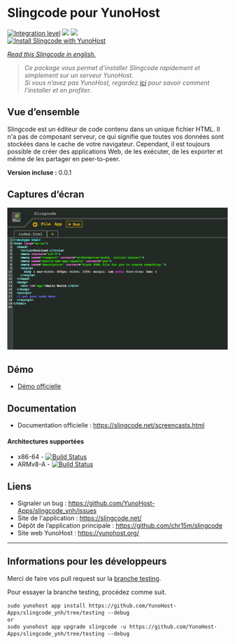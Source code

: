 # Slingcode pour YunoHost

[![Integration level](https://dash.yunohost.org/integration/slingcode.svg)](https://dash.yunohost.org/appci/app/slingcode) ![](https://ci-apps.yunohost.org/ci/badges/slingcode.status.svg) ![](https://ci-apps.yunohost.org/ci/badges/slingcode.maintain.svg)  
[![Install Slingcode with YunoHost](https://install-app.yunohost.org/install-with-yunohost.png)](https://install-app.yunohost.org/?app=slingcode)

*[Read this Slingcode in english.](./README.md)* 

> *Ce package vous permet d’installer Slingcode rapidement et simplement sur un serveur YunoHost.  
Si vous n’avez pas YunoHost, regardez [ici](https://yunohost.org/#/install) pour savoir comment l’installer et en profiter.*

## Vue d’ensemble

Slingcode est un éditeur de code contenu dans un unique fichier HTML. Il n'a pas de composant serveur, ce qui signifie que toutes vos données sont stockées dans le cache de votre navigateur. Cependant, il est toujours possible de créer des applications Web, de les exécuter, de les exporter et même de les partager en peer-to-peer.

**Version incluse :** 0.0.1

## Captures d’écran

![](sources/Screenshot.png)

## Démo

* [Démo officielle](https://slingcode.net/slingcode.html)

## Documentation

 * Documentation officielle : https://slingcode.net/screencasts.html

#### Architectures supportées

* x86-64 - [![Build Status](https://ci-apps.yunohost.org/ci/logs/slingcode%20%28Apps%29.svg)](https://ci-apps.yunohost.org/ci/apps/slingcode/)
* ARMv8-A - [![Build Status](https://ci-apps-arm.yunohost.org/ci/logs/slingcode%20%28Apps%29.svg)](https://ci-apps-arm.yunohost.org/ci/apps/slingcode/)

## Liens

 * Signaler un bug : https://github.com/YunoHost-Apps/slingcode_ynh/issues
 * Site de l'application : https://slingcode.net/
 * Dépôt de l’application principale : https://github.com/chr15m/slingcode
 * Site web YunoHost : https://yunohost.org/

---

## Informations pour les développeurs

Merci de faire vos pull request sur la [branche testing](https://github.com/YunoHost-Apps/slingcode_ynh/tree/testing).

Pour essayer la branche testing, procédez comme suit.
```
sudo yunohost app install https://github.com/YunoHost-Apps/slingcode_ynh/tree/testing --debug
or
sudo yunohost app upgrade slingcode -u https://github.com/YunoHost-Apps/slingcode_ynh/tree/testing --debug
```
